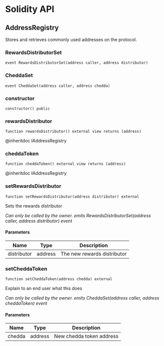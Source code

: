# Solidity API

## AddressRegistry

Stores and retrieves commonly used addresses on the protocol.

### RewardsDistributorSet

```solidity
event RewardsDistributorSet(address caller, address distributor)
```

### CheddaSet

```solidity
event CheddaSet(address caller, address chedda)
```

### constructor

```solidity
constructor() public
```

### rewardsDistributor

```solidity
function rewardsDistributor() external view returns (address)
```

@inheritdoc	IAddressRegistry

### cheddaToken

```solidity
function cheddaToken() external view returns (address)
```

@inheritdoc	IAddressRegistry

### setRewardsDistributor

```solidity
function setRewardsDistributor(address distributor) external
```

Sets the rewards distributor

_Can only be called by the owner. 
emits RewardsDistributorSet(address caller, address distributor) event_

#### Parameters

| Name | Type | Description |
| ---- | ---- | ----------- |
| distributor | address | The new rewards distributor |

### setCheddaToken

```solidity
function setCheddaToken(address chedda) external
```

Explain to an end user what this does

_Can only be called by the owner. 
emits CheddaSet(address caller, address cheddaToken) event_

#### Parameters

| Name | Type | Description |
| ---- | ---- | ----------- |
| chedda | address | New chedda token address |

